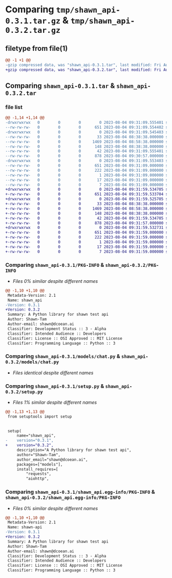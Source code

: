 # Comparing `tmp/shawn_api-0.3.1.tar.gz` & `tmp/shawn_api-0.3.2.tar.gz`

## filetype from file(1)

```diff
@@ -1 +1 @@
-gzip compressed data, was "shawn_api-0.3.1.tar", last modified: Fri Aug  4 09:31:09 2023, max compression
+gzip compressed data, was "shawn_api-0.3.2.tar", last modified: Fri Aug  4 09:31:59 2023, max compression
```

## Comparing `shawn_api-0.3.1.tar` & `shawn_api-0.3.2.tar`

### file list

```diff
@@ -1,14 +1,14 @@
-drwxrwxrwx   0        0        0        0 2023-08-04 09:31:09.555401 shawn_api-0.3.1/
--rw-rw-rw-   0        0        0      651 2023-08-04 09:31:09.554402 shawn_api-0.3.1/PKG-INFO
-drwxrwxrwx   0        0        0        0 2023-08-04 09:31:09.545403 shawn_api-0.3.1/models/
--rw-rw-rw-   0        0        0       33 2023-08-04 08:38:38.000000 shawn_api-0.3.1/models/__init__.py
--rw-rw-rw-   0        0        0     1469 2023-08-04 08:58:38.000000 shawn_api-0.3.1/models/chat.py
--rw-rw-rw-   0        0        0      148 2023-08-04 08:38:38.000000 shawn_api-0.3.1/models/model.py
--rw-rw-rw-   0        0        0       42 2023-08-04 09:31:09.555401 shawn_api-0.3.1/setup.cfg
--rw-rw-rw-   0        0        0      878 2023-08-04 09:30:57.000000 shawn_api-0.3.1/setup.py
-drwxrwxrwx   0        0        0        0 2023-08-04 09:31:09.553403 shawn_api-0.3.1/shawn_api.egg-info/
--rw-rw-rw-   0        0        0      651 2023-08-04 09:31:09.000000 shawn_api-0.3.1/shawn_api.egg-info/PKG-INFO
--rw-rw-rw-   0        0        0      222 2023-08-04 09:31:09.000000 shawn_api-0.3.1/shawn_api.egg-info/SOURCES.txt
--rw-rw-rw-   0        0        0        1 2023-08-04 09:31:09.000000 shawn_api-0.3.1/shawn_api.egg-info/dependency_links.txt
--rw-rw-rw-   0        0        0       17 2023-08-04 09:31:09.000000 shawn_api-0.3.1/shawn_api.egg-info/requires.txt
--rw-rw-rw-   0        0        0        7 2023-08-04 09:31:09.000000 shawn_api-0.3.1/shawn_api.egg-info/top_level.txt
+drwxrwxrwx   0        0        0        0 2023-08-04 09:31:59.534705 shawn_api-0.3.2/
+-rw-rw-rw-   0        0        0      651 2023-08-04 09:31:59.533704 shawn_api-0.3.2/PKG-INFO
+drwxrwxrwx   0        0        0        0 2023-08-04 09:31:59.525705 shawn_api-0.3.2/models/
+-rw-rw-rw-   0        0        0       33 2023-08-04 08:38:38.000000 shawn_api-0.3.2/models/__init__.py
+-rw-rw-rw-   0        0        0     1469 2023-08-04 08:58:38.000000 shawn_api-0.3.2/models/chat.py
+-rw-rw-rw-   0        0        0      148 2023-08-04 08:38:38.000000 shawn_api-0.3.2/models/model.py
+-rw-rw-rw-   0        0        0       42 2023-08-04 09:31:59.534705 shawn_api-0.3.2/setup.cfg
+-rw-rw-rw-   0        0        0      878 2023-08-04 09:31:57.000000 shawn_api-0.3.2/setup.py
+drwxrwxrwx   0        0        0        0 2023-08-04 09:31:59.532731 shawn_api-0.3.2/shawn_api.egg-info/
+-rw-rw-rw-   0        0        0      651 2023-08-04 09:31:59.000000 shawn_api-0.3.2/shawn_api.egg-info/PKG-INFO
+-rw-rw-rw-   0        0        0      222 2023-08-04 09:31:59.000000 shawn_api-0.3.2/shawn_api.egg-info/SOURCES.txt
+-rw-rw-rw-   0        0        0        1 2023-08-04 09:31:59.000000 shawn_api-0.3.2/shawn_api.egg-info/dependency_links.txt
+-rw-rw-rw-   0        0        0       17 2023-08-04 09:31:59.000000 shawn_api-0.3.2/shawn_api.egg-info/requires.txt
+-rw-rw-rw-   0        0        0        7 2023-08-04 09:31:59.000000 shawn_api-0.3.2/shawn_api.egg-info/top_level.txt
```

### Comparing `shawn_api-0.3.1/PKG-INFO` & `shawn_api-0.3.2/PKG-INFO`

 * *Files 0% similar despite different names*

```diff
@@ -1,10 +1,10 @@
 Metadata-Version: 2.1
 Name: shawn_api
-Version: 0.3.1
+Version: 0.3.2
 Summary: A Python library for shawn test api
 Author: Shawn-Tam
 Author-email: shawn@dcoean.ai
 Classifier: Development Status :: 3 - Alpha
 Classifier: Intended Audience :: Developers
 Classifier: License :: OSI Approved :: MIT License
 Classifier: Programming Language :: Python :: 3
```

### Comparing `shawn_api-0.3.1/models/chat.py` & `shawn_api-0.3.2/models/chat.py`

 * *Files identical despite different names*

### Comparing `shawn_api-0.3.1/setup.py` & `shawn_api-0.3.2/setup.py`

 * *Files 1% similar despite different names*

```diff
@@ -1,13 +1,13 @@
 from setuptools import setup
 
 
 setup(
     name="shawn_api",
-    version="0.3.1",
+    version="0.3.2",
     description="A Python library for shawn test api",
     author="Shawn-Tam",
     author_email="shawn@dcoean.ai",
     packages=["models"],
     install_requires=[
         "requests",
         "aiohttp",
```

### Comparing `shawn_api-0.3.1/shawn_api.egg-info/PKG-INFO` & `shawn_api-0.3.2/shawn_api.egg-info/PKG-INFO`

 * *Files 0% similar despite different names*

```diff
@@ -1,10 +1,10 @@
 Metadata-Version: 2.1
 Name: shawn-api
-Version: 0.3.1
+Version: 0.3.2
 Summary: A Python library for shawn test api
 Author: Shawn-Tam
 Author-email: shawn@dcoean.ai
 Classifier: Development Status :: 3 - Alpha
 Classifier: Intended Audience :: Developers
 Classifier: License :: OSI Approved :: MIT License
 Classifier: Programming Language :: Python :: 3
```

